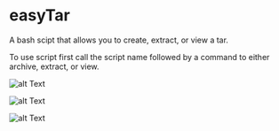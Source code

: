 # easyTar
A bash scipt that allows you to create, extract, or view a tar.

To use script first call the script name followed by a command to either archive, extract, or view.

![alt Text](https://cdn.discordapp.com/attachments/546009007287173149/546009082897760258/Screen_Shot_2019-02-15_at_11.37.47_AM.png)

![alt Text](https://cdn.discordapp.com/attachments/546009007287173149/546009092095737877/Screen_Shot_2019-02-15_at_11.37.54_AM.png)

![alt Text](https://cdn.discordapp.com/attachments/546009007287173149/546009094910246983/Screen_Shot_2019-02-15_at_11.38.00_AM.png)
